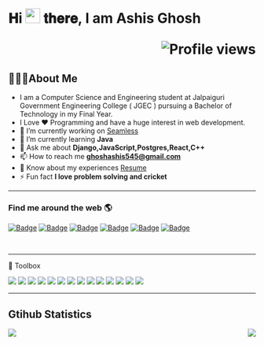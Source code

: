 # 𝐇i <img src="https://raw.githubusercontent.com/MartinHeinz/MartinHeinz/master/wave.gif" width="30px"> 𝐭𝐡𝐞𝐫𝐞, I am Ashis Ghosh  <p align="right">![Profile views](https://gpvc.arturio.dev/ashis1234)</p>

## 🙋🏽‍♂️About Me

- I am a Computer Science and Engineering student at Jalpaiguri Government Engineering College ( JGEC ) pursuing a Bachelor of Technology in my Final Year.
- I Love :heart: Programming and have a huge interest in web development.
- 🔭 I’m currently working on [Seamless](https://seamless.se/)
- 🌱 I’m currently learning **Java**
- 💬 Ask me about **Django,JavaScript,Postgres,React,C++**
- 📫 How to reach me **ghoshashis545@gmail.com**
- 📄 Know about my experiences [Resume](https://drive.google.com/file/d/1OMfwD-m2HjWNX2mkWltGJPKHKGYaGTKp/view?usp=sharing)
- ⚡ Fun fact **I love problem solving and cricket**

---


### Find me around the web 🌎


<p align="center">

 [![Badge](https://img.shields.io/badge/LinkedIn-0077B5?style=for-the-badge&logo=linkedin&logoColor=white)](https://www.linkedin.com/in/ashis-ghosh-874526193/)
 [![Badge](https://img.shields.io/badge/Facebook-1877F2?style=for-the-badge&logo=facebook&logoColor=white)](https://www.facebook.com/ashis.ghosh.334839)
 [![Badge](https://cp-logo.vercel.app/codechef/ashis123)](https://www.codechef.com/users/ashis123)
 [![Badge](https://cp-logo.vercel.app/codeforces/ghoshashis545)](https://codeforces.com/profile/ghoshashis545)
 [![Badge](https://cp-logo.vercel.app/atcoder/ghoshashis545)](https://atcoder.jp/users/ghoshashis545)
 [![Badge](https://cp-logo.vercel.app/leetcode/ghoshashis545)](https://www.leetcode.com/ghoshashis545)

</p>
</br>


---

🧰 Toolbox

<img src = "https://img.shields.io/badge/-HTML5-E34F26?style=flat&logo=html5&logoColor=white"> <img src = "https://img.shields.io/badge/-CSS3-1572B6?style=flat&logo=css3&logoColor=white"> <img src="https://img.shields.io/badge/-Bootstrap-563D7C?style=flat&logo=bootstrap&logoColor=white"> <img src="https://img.shields.io/badge/-React-000000?style=flat&logo=react&logoColor=00c8ff">
<img src="https://img.shields.io/badge/-JavaScript-eed718?style=flat&logo=javascript&logoColor=ffffff"> <img src="https://img.shields.io/badge/-Django-007ACC?style=flat&logo=django&logoColor=ffffff"> <img src="https://img.shields.io/badge/-Mysql-4DB33D?style=flat&logo=mysql&logoColor=FFFFFF"> <img src="https://img.shields.io/badge/-PostgreSQL-0064a5?style=flat&logo=postgresql&logoColor=FFFFFF">
<img src="http://img.shields.io/badge/-VS%20Code-007ACC?style=flat&logo=visual%20studio%20code&logoColor=white"> <img src="http://img.shields.io/badge/-Git-F1502F?style=flat&logo=git&logoColor=FFFFFF"> <img src="http://img.shields.io/badge/-Github-000000?style=flat&logo=github&logoColor=FFFFFF"> <img src="http://img.shields.io/badge/-Heroku-430098?style=flat&logo=heroku&logoColor=white">
<img src="https://img.shields.io/badge/-C%20&%20C++-659ad2?style=flat&logo=c%2B%2B&logoColor=ffffff"> <img src="https://img.shields.io/badge/java-%23ED8B00.svg?style=flat&logo=java&logoColor=white"> 

---
## Gtihub Statistics
<div>
<a href="https://github-readme-stats.vercel.app/api?username=ashis1234&show_icons=true&count_private=true&theme=onedark">
  <img  align="left" src="https://github-readme-stats.vercel.app/api?username=ashis1234&show_icons=true&count_private=true&theme=onedark" />
</a>
<a href="https://github-readme-stats.vercel.app/api/top-langs/?username=ashis1234&theme=onedark">
  <img align="right" src="https://github-readme-stats.vercel.app/api/top-langs/?username=ashis1234&theme=onedark&exclude_repo=Competitive-Programming&hide=html,css" />
</a>
</div>
